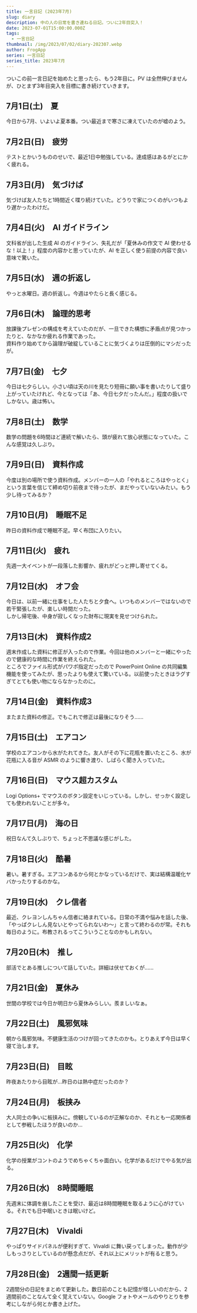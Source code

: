 ```yaml
---
title: 一言日記 (2023年7月)
slug: diary
description: 中の人の日常を書き連ねる日記。ついに2年目突入！
date: 2023-07-01T15:00:00.000Z
tags:
  - 一言日記
thumbnail: /img/2023/07/02/diary-202307.webp
author: FrogApp
series: 一言日記
series_title: 2023年7月
---
```


ついこの前一言日記を始めたと思ったら、もう2年目に。PV は全然伸びませんが、ひとまず3年目突入を目標に書き続けていきます。

## 7月1日(土)　夏

今日から7月、いよいよ夏本番。つい最近まで寒さに凍えていたのが嘘のよう。

## 7月2日(日)　疲労

テストとかいうもののせいで、最近1日中勉強している。達成感はあるがとにかく疲れる。

## 7月3日(月)　気づけば

気づけば友人たちと1時間近く喋り続けていた。どうりで家につくのがいつもより遅かったわけだ。

## 7月4日(火)　AI ガイドライン

文科省が出した生成 AI のガイドライン、失礼だが「夏休みの作文で AI 使わせるな！以上！」程度の内容かと思っていたが、AI を正しく使う前提の内容で良い意味で驚いた。

## 7月5日(水)　週の折返し

やっと水曜日。週の折返し。今週はやたらと長く感じる。

## 7月6日(木)　論理的思考

放課後プレゼンの構成を考えていたのだが、一旦できた構想に矛盾点が見つかったりと、なかなか疲れる作業であった。\
資料作り始めてから論理が破綻していることに気づくよりは圧倒的にマシだったが。

## 7月7日(金)　七夕

今日は七夕らしい。小さい頃は天の川を見たり短冊に願い事を書いたりして盛り上がっていたけれど、今となっては「あ、今日七夕だったんだ。」程度の扱いでしかない。歳は怖い。

## 7月8日(土)　数学

数学の問題を6時間ほど連続で解いたら、頭が疲れて放心状態になっていた。こんな感覚は久しぶり。

## 7月9日(日)　資料作成

今度は別の場所で使う資料作成。メンバーの一人の「やれるところはやっとく」という言葉を信じて締め切り前夜まで待ったが、まだやっていないみたい。もう少し待ってみるか？

## 7月10日(月)　睡眠不足

昨日の資料作成で睡眠不足。早く布団に入りたい。

## 7月11日(火)　疲れ

先週一大イベントが一段落した影響か、疲れがどっと押し寄せてくる。

## 7月12日(水)　オフ会

今日は、以前一緒に仕事をした人たちと夕食へ。いつものメンバーではないので若干緊張したが、楽しい時間だった。\
しかし帰宅後、中身が寂しくなった財布に現実を見せつけられた。

## 7月13日(木)　資料作成2

週末作成した資料に修正が入ったので作業。今回は他のメンバーと一緒にやったので健康的な時間に作業を終えられた。\
ところでファイル形式がパワポ指定だったので PowerPoint Online の共同編集機能を使ってみたが、思ったよりも使えて驚いている。以前使ったときはラグすぎてとても使い物にならなかったのに。

## 7月14日(金)　資料作成3

またまた資料の修正。でもこれで修正は最後になりそう……

## 7月15日(土)　エアコン

学校のエアコンから水がたれてきた。友人がその下に花瓶を置いたところ、水が花瓶に入る音が ASMR のように響き渡り、しばらく聞き入っていた。

## 7月16日(日)　マウス超カスタム

Logi Options+ でマウスのボタン設定をいじっている。しかし、せっかく設定しても使われないことが多々。

## 7月17日(月)　海の日

祝日なんて久しぶりで、ちょっと不思議な感じがした。

## 7月18日(火)　酷暑

暑い。暑すぎる。エアコンあるから何とかなっているだけで、実は結構温暖化ヤバかったりするのかな。

## 7月19日(水)　クレ信者

最近、クレヨンしんちゃん信者に絡まれている。日常の不満や悩みを話した後、「やっぱクレしん見ないとやってられないわ～」と言って終わるのが常。それも毎日のように。布教されるってこういうことなのかもしれない。

## 7月20日(木)　推し

部活でとある推しについて話していた。詳細は伏せておくが……

## 7月21日(金)　夏休み

世間の学校では今日か明日から夏休みらしい。羨ましいなぁ。

## 7月22日(土)　風邪気味

朝から風邪気味。不健康生活のつけが回ってきたのかも。とりあえず今日は早く寝て治します。

## 7月23日(日)　目眩

昨夜あたりから目眩が…昨日のは熱中症だったのか？

## 7月24日(月)　板挟み

大人同士の争いに板挟みに。傍観しているのが正解なのか、それとも一応関係者として参戦したほうが良いのか…

## 7月25日(火)　化学

化学の授業がコントのようでめちゃくちゃ面白い。化学があるだけでやる気が出る。

## 7月26日(水)　8時間睡眠

先週末に体調を崩したことを受け、最近は8時間睡眠を取るように心がけている。それでも日中眠いときは眠いけど。

## 7月27日(木)　Vivaldi

やっぱりサイドパネルが便利すぎて、Vivaldi に舞い戻ってしまった。動作が少しもっさりとしているのが懸念点だが、それ以上にメリットが有ると思う。

## 7月28日(金)　2週間一括更新

2週間分の日記をまとめて更新した。数日前のことも記憶が怪しいのだから、2週間前のことなんて全く覚えていない。Google フォトやメールのやりとりを参考にしながら何とか書き上げた。
